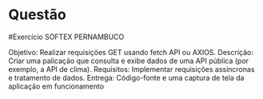 # Questão


#Exercício SOFTEX PERNAMBUCO

Objetivo: Realizar requisições GET usando fetch API ou AXIOS. 
Descrição: Criar uma palicação que consulta e exibe dados de uma API pública (por exemplo, a API de clima). 
Requisitos: Implementar requisições assíncronas e tratamento de dados.
Entrega: Código-fonte e uma captura de tela da aplicação em funcionamento
